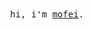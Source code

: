 <p align="center">
  <br>
  <br>
  <samp>hi, i'm <a target="_blank" href="https://mofei.dev/">mofei</a>.</samp>
  <br>
  <br>
</p>

